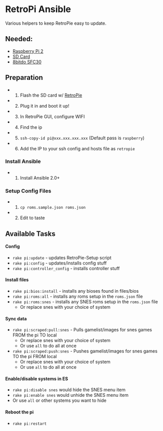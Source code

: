 # RetroPi Ansible

Various helpers to keep RetroPie easy to update.

## Needed:

- [Raspberry Pi 2](https://www.amazon.com/Raspberry-Pi-Model-Project-Board/dp/B00T2U7R7I/?tag=cc0a0-20)
- [SD Card](https://www.amazon.com/SanDisk-microSDHC-Standard-Packaging-SDSQUNC-032G-GN6MA/dp/B010Q57T02/?tag=cc0a0-20)
- [8bitdo SFC30](https://www.amazon.com/SFC30-Wireless-Bluetooth-Controller-Joystick/dp/B00Y0LUQFE/?tag=cc0a0-20)

## Preparation

- 1. Flash the SD card w/ [RetroPie](http://blog.petrockblock.com/retropie/retropie-downloads/retropie-sd-card-image-for-raspberry-pi-2-2/)
- 2. Plug it in and boot it up!
- 3. In RetroPie GUI, configure WIFI
- 4. Find the ip
- 5. `ssh-copy-id pi@xxx.xxx.xxx.xxx` (Default pass is `raspberry`)
- 6. Add the IP to your ssh config and hosts file as `retropie`

### Install Ansible

- 1. Install Ansible 2.0+

### Setup Config Files

- 1. `cp roms.sample.json roms.json`
- 2. Edit to taste

## Available Tasks

#### Config

- `rake pi:update` - updates RetroPie-Setup script
- `rake pi:config` - updates/installs config stuff
- `rake pi:controller_config` - installs controller stuff

#### Install files

- `rake pi:bios:install` - installs any bioses found in files/bios
- `rake pi:roms:all` - installs any roms setup in the `roms.json` file
- `rake pi:roms:snes` - installs any SNES roms setup in the `roms.json` file
  - Or replace snes with your choice of system

#### Sync data

- `rake pi:scraped:pull:snes` - Pulls gamelist/images for snes games FROM the pi TO local
  - Or replace snes with your choice of system
  - Or use `all` to do all at once
- `rake pi:scraped:push:snes` - Pushes gamelist/images for snes games TO the pi FROM local
  - Or replace snes with your choice of system
  - Or use `all` to do all at once

#### Enable/disable systems in ES

- `rake pi:disable snes` would hide the SNES menu item
- `rake pi:enable snes` would unhide the SNES menu item
- Or use `all` or other systems you want to hide

#### Reboot the pi

- `rake pi:restart`
